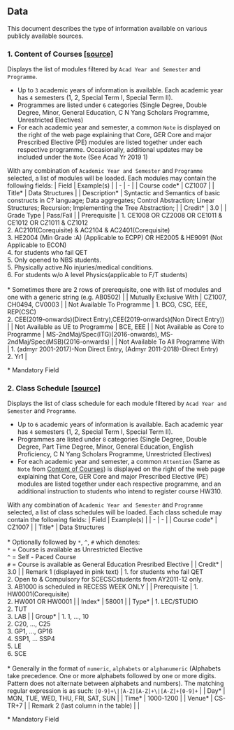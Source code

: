 ## Data

This document describes the type of information available on various publicly available sources.

<a name='content-of-courses'></a>

### 1. Content of Courses [[source]](https://wish.wis.ntu.edu.sg/webexe/owa/aus_subj_cont.main)

Displays the list of modules filtered by `Acad Year and Semester` and `Programme`.
  - Up to `3` academic years of information is available. Each academic year has `4` semesters (1, 2, Special Term I, Special Term II).
  - Programmes are listed under `6` categories (Single Degree, Double Degree, Minor, General Education, C N Yang Scholars Programme, Unrestricted Electives)
  - For each academic year and semester, a common `Note` is displayed on the right of the web page explaining that Core, GER Core and major Prescribed Elective (PE) modules are listed together under each respective programme. Occasionally, additional updates may be included under the `Note` (See Acad Yr 2019 1)

With any combination of `Academic Year and Semester` and `Programme` selected, a list of modules will be loaded. Each modules may contain the following fields:
| Field | Example(s) |
| - | - |
| Course code* | CZ1007 |
| Title* | Data Structures |
| Description* | Syntactic and Semantics of basic constructs in C? language; Data aggregates; Control Abstraction; Linear Structures; Recursion; Implementing the Tree Abstraction; |
| Credit* | 3.0 |
| Grade Type | Pass/Fail |
| Prerequisite | 1. CE1008 OR CZ2008 OR CE1011 & CE1012 OR CZ1011 & CZ1012<br>2. AC2101(Corequisite) & AC2104 & AC2401(Corequisite)<br>3. HE2004 (Min Grade :A) (Applicable to ECPP) OR HE2005 & HE9091 (Not Applicable to ECON)<br>4. for students who fail QET<br>5. Only opened to NBS students.<br>5. Physically active.No injuries/medical conditions.<br>6. For students w/o A level Physics(applicable to F/T students)<br><br>* Sometimes there are 2 rows of prerequisite, one with list of modules and one with a generic string (e.g. AB0502) |
| Mutually Exclusive With | CZ1007, CH0494, CV0003 |
| Not Available To Programme | 1. BCG, CSC, EEE, REP(CSC)<br>2. CEE(2019-onwards)(Direct Entry),CEE(2019-onwards)(Non Direct Entry)) |
| Not Available as UE to Programme | BCE, EEE |
| Not Available as Core to Programme | MS-2ndMaj/Spec(ITG)(2016-onwards), MS-2ndMaj/Spec(MSB)(2016-onwards) |
| Not Available To All Programme With | 1. (admyr 2001-2017)-Non Direct Entry, (Admyr 2011-2018)-Direct Entry)<br>2. Yr1 |

\* Mandatory Field

### 2. Class Schedule [[source]](https://wish.wis.ntu.edu.sg/webexe/owa/aus_schedule.main)

Displays the list of class schedule for each module filtered by `Acad Year and Semester` and `Programme`.
  - Up to `6` academic years of information is available. Each academic year has `4` semesters (1, 2, Special Term I, Special Term II).
  - Programmes are listed under `8` categories (Single Degree, Double Degree, Part Time Degree, Minor, General Education, English Proficiency, C N Yang Scholars Programme, Unrestricted Electives)
  - For each academic year and semester, a common `Attention` (Same as `Note` from [Content of Courses](#content-of-courses)) is displayed on the right of the web page explaining that Core, GER Core and major Prescribed Elective (PE) modules are listed together under each respective programme, and an additional instruction to students who intend to register course HW310.

With any combination of `Academic Year and Semester` and `Programme` selected, a list of class schedules will be loaded. Each class schedule may contain the following fields:
| Field | Example(s) |
| - | - |
| Course code* | CZ1007 |
| Title* | Data Structures <br><br>* Optionally followed by `*`, `^`, `#` which denotes:<br>`*` = Course is available as Unrestricted Elective<br>`^` = Self - Paced Course<br>`#` = Course is available as General Education Presribed Elective |
| Credit* | 3.0 |
| Remark 1 (displayed in pink text) | 1. for students who fail QET<br>2. Open to & Compulsory for SCECSCstudents from AY2011-12 only.<br>3. AB1000 is scheduled in RECESS WEEK ONLY |
| Prerequisite | 1. HW0001(Corequisite)<br>2. HW001 OR HW0001 |
| Index* | 58001 |
| Type* | 1. LEC/STUDIO<br>2. TUT<br>3. LAB |
| Group* | 1. 1, ..., 10<br>2. C20, ..., C25<br>3. GP1, ..., GP16<br>4. SSP1, ... SSP4<br>5. LE<br>6. SCE<br><br>* Generally in the format of `numeric`, `alphabets` or `alphanumeric` (Alphabets take precedence. One or more alphabets followed by one or more digits. Pattern does not alternate between alphabets and numbers). The matching regular expression is as such: `[0-9]+\|[A-Z][A-Z]+\|[A-Z]+[0-9]+` |
| Day* | MON, TUE, WED, THU, FRI, SAT, SUN |
| Time* | 1000-1200 |
| Venue* | CS-TR+7 |
| Remark 2 (last column in the table) | |

\* Mandatory Field
